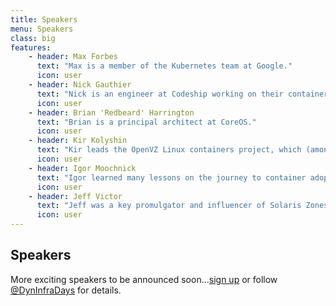 ```yaml
---
title: Speakers
menu: Speakers
class: big
features:
    - header: Max Forbes
      text: "Max is a member of the Kubernetes team at Google."
      icon: user
    - header: Nick Gauthier
      text: "Nick is an engineer at Codeship working on their container-based Continuous Integration and Delivery platform."
      icon: user
    - header: Brian 'Redbeard' Harrington
      text: "Brian is a principal architect at CoreOS."
      icon: user
    - header: Kir Kolyshin
      text: "Kir leads the OpenVZ Linux containers project, which (amongst other things) is the biggest contributor to LXC."
      icon: user
    - header: Igor Moochnick
      text: "Igor learned many lessons on the journey to container adoption in the enterprise."
      icon: user
    - header: Jeff Victor
      text: "Jeff was a key promulgator and influencer of Solaris Zones and has more than a decade of experience with OS virtualization and containers."
      icon: user
---
```


## Speakers

More exciting speakers to be announced soon...[sign up](/#connect) or follow [@DynInfraDays](https://twitter.com/DynInfraDays) for details.
